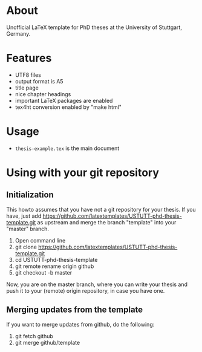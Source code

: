 About
=====
Unofficial LaTeX template for PhD theses at the University of Stuttgart, Germany.

Features
========
* UTF8 files
* output format is A5
* title page
* nice chapter headings
* important LaTeX packages are enabled
* tex4ht conversion enabled by "make html"

Usage
=====
* `thesis-example.tex` is the main document

Using with your git repository
==============================

Initialization
--------------
This howto assumes that you have not a git repository for your thesis.
If you have, just add https://github.com/latextemplates/USTUTT-phd-thesis-template.git as upstream and merge the branch "template" into your "master" branch.

1. Open command line
1. git clone https://github.com/latextemplates/USTUTT-phd-thesis-template.git
1. cd USTUTT-phd-thesis-template
1. git remote rename origin github
1. git checkout -b master

Now, you are on the master branch, where you can write your thesis and push it to your (remote) origin repository, in case you have one.

Merging updates from the template
---------------------------------
If you want to merge updates from github, do the following:

1. git fetch github
1. git merge github/template
